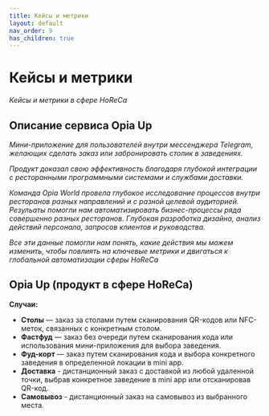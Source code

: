 ```yaml
---
title: Кейсы и метрики
layout: default
nav_order: 9
has_children: true
---
```


# Кейсы и метрики

_Кейсы и метрики в сфере HoReCa_

## Описание сервиса Opia Up

_Мини-приложение для пользователей внутри мессенджера Telegram, желающих сделать заказ или забронировать столик в заведениях._

_Продукт доказал свою эффективность благодаря глубокой интеграции с ресторанными программными системами и службами доставки._

_Команда Opia World провела глубокое исследование процессов внутри ресторанов разных направлений и с разной целевой аудиторией. Резульаты помогли нам автоматизировать бизнес-процессы ряда совершенно разных ресторанов. Глубокая разработка дизайна, анализ действий персонала, запросов клиентов и руководства._

_Все эти данные помогли нам понять, какие действия мы можем изменить, чтобы повлиять на ключевые метрики и двигаться к глобальной автоматизации сферы HoReCa_

## Opia Up (продукт в сфере HoReCa)

**Случаи:**
- **Столы** — заказ за столами путем сканирования QR-кодов или NFC-меток, связанных с конкретным столом.
- **Фастфуд** — заказ без очереди путем сканирования кода или использования мини-приложения для выбора заведения.
- **Фуд-корт** — заказ путем сканирования кода и выбора конкретного заведения в определенной локации в mini app.
- **Доставка** - дистанционный заказ с доставкой из любой удаленной точки, выбрав конкретное заведение в mini app или отсканировав QR-код.
- **Самовывоз** - дистанционный заказ на самовывоз из выбранного места.